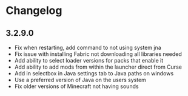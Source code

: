 # Changelog

## 3.2.9.0

-   Fix when restarting, add command to not using system jna
-   Fix issue with installing Fabric not downloading all libraries needed
-   Add ability to select loader versions for packs that enable it
-   Add ability to add mods from within the launcher direct from Curse
-   Add in selectbox in Java settings tab to Java paths on windows
-   Use a preferred version of Java on the users system
-   Fix older versions of Minecraft not having sounds
